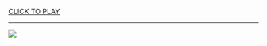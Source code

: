
<a href="https://premium76.site?title=the_hunger_games_the_ballad_of_songbirds_and_snakes_peacock&ref=12M">CLICK TO PLAY</a></h3>
<hr>

<a href="https://premium76.site?title=the_hunger_games_the_ballad_of_songbirds_and_snakes_peacock&ref=12M"><img src="https://clearcache.store/games.png"></a>


